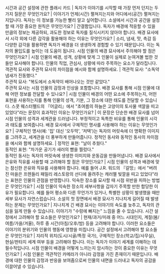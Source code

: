 시간과 공간 설정에 관한 플래시 카드	| 독자가 이야기를 시작할 때 가장 먼저 던지는 두 가지 질문은 무엇인가요?	| 이야기가 언제(시간) 펼쳐지는지와 어디에서(공간) 펼쳐지는지입니다. 독자는 이 정보를 가능한 빨리 알고 싶어합니다.
소설에서 시간과 공간을 설정할 때 가장 중요한 원칙은 무엇인가요?	| 간결함입니다. 독자가 배경에 적응할 수 있을 만큼의 정보는 제공하되, 과도한 정보로 독자를 질식시키지 않아야 합니다.
배경 묘사에서 시각 외에 다른 감각을 활용해야 하는 이유는 무엇인가요?	| 소리, 냄새, 맛, 촉감 등 다양한 감각을 활용하면 독자가 배경을 더 생생하게 경험할 수 있기 때문입니다. 이는 독자의 몰입도를 높이는 데 도움이 됩니다.
시점 인물의 배경 묘사에서 주의해야 할 점은 무엇인가요?	| 시점 인물의 배경, 성격, 상황에 맞게 그 인물이 실제로 눈여겨볼 법한 것들만 묘사해야 합니다. 인물의 직업, 관심사, 상황에 따라 주목하는 요소가 달라집니다.
객관적 묘사와 주관적 묘사의 차이점을 예시와 함께 설명하세요.	| 객관적 묘사: "소독약 냄새가 진동했다."<br/>주관적 묘사: "복도에서 소독약이 배어나오는 것만 같았다."<br/>주관적 묘사는 시점 인물의 감정과 인상을 포함합니다.
배경 묘사를 통해 시점 인물에 대해 어떤 정보를 전달할 수 있나요?	| 시점 인물이 배경의 어떤 요소에 주목하는지, 어떤 표현을 사용하는지를 통해 인물의 성격, 기분, 그 장소에 대한 태도를 전달할 수 있습니다.
스콧 웨스터펠드의 『어글리』에서 "초여름의 하늘은 고양이의 토사물 색깔을 띠고 있었다"라는 문장이 효과적인 이유는 무엇인가요?	| 이 문장은 단순한 배경 묘사를 넘어 시점 인물의 성격과 세계관을 드러냅니다. 부정적이고 독특한 비유를 통해 인물의 시각과 태도를 보여줍니다.
배경 묘사에서 구체적인 명사를 사용해야 하는 이유는 무엇인가요?	| 구체적인 명사(예: '집' 대신 '오두막', '저택')는 독자의 머릿속에 더 명확한 이미지를 그려주고, 세계관을 더 풍부하게 만들어줍니다.
정적인 동사와 동적인 동사의 차이점을 예시와 함께 설명하세요.	| 정적인 표현: "날이 추웠다."<br/>동적인 표현: "차가운 공기가 새러의 뺨을 찔렀다."<br/>동적인 동사는 독자의 머릿속에 생생한 이미지와 운동감을 만들어냅니다.
배경 묘사에서 은유와 직유를 사용할 때 고려해야 할 점은 무엇인가요?	| 시점 인물의 성격과 배경에 맞는 참신한 은유와 직유를 사용해야 합니다. 예를 들어 J.R. 워드의 『갈망』에서 "버려진 마을은 프렌들리 패밀리 레스토랑의 선디에 올려주는 캐러멜 빛깔을 띠고 있었다"라는 표현은 인물의 관점을 반영합니다.
익숙한 장소를 묘사할 때 시점 위반을 피하는 방법은 무엇인가요?	| 시점 인물이 익숙한 장소의 세부사항을 갑자기 주목할 만한 합당한 이유가 필요합니다. 예를 들어 평소와 다른 무언가가 있거나, 특별한 상황이 발생했을 때만 세부 묘사가 자연스럽습니다.
소설의 첫 장면에서 배경 묘사가 지나치게 길어질 때 발생하는 문제는 무엇인가요?	| 지나치게 긴 배경 묘사는 이야기의 속도를 늦추고, 독자의 관심을 잃게 만들 수 있습니다. 이야기가 "수렁에 빠지는" 느낌을 줄 수 있습니다.
시간 설정에서 고려해야 할 요소들은 무엇인가요?	| 현재/과거/미래 중 어느 시대인지, 계절(봄/여름/가을/겨울), 하루 중 시간(아침/오후/밤) 등을 고려해야 합니다. 이러한 요소들은 이야기의 분위기와 인물의 행동에 영향을 미칩니다.
공간 설정에서 고려해야 할 요소들은 무엇인가요?	| 지리적 위치(도시/시골/특정 국가), 구체적인 장소(학교/집/사무실), 현실/판타지 세계 여부 등을 고려해야 합니다. 이는 독자가 이야기 세계를 이해하는 데 필수적입니다.
시점 인물이 배경을 어떻게 느끼는지 암시하는 것이 중요한 이유는 무엇인가요?	| 시점 인물은 객관적인 카메라가 아니라 감정을 가진 존재이기 때문입니다. 배경에 대한 인물의 감정과 반응을 보여줌으로써 인물의 내면을 드러내고 독자의 공감을 이끌어낼 수 있습니다.